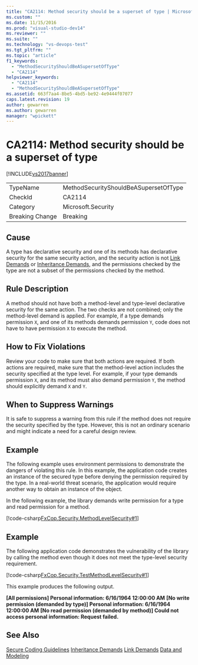 ```yaml
---
title: "CA2114: Method security should be a superset of type | Microsoft Docs"
ms.custom: ""
ms.date: 11/15/2016
ms.prod: "visual-studio-dev14"
ms.reviewer: ""
ms.suite: ""
ms.technology: "vs-devops-test"
ms.tgt_pltfrm: ""
ms.topic: "article"
f1_keywords:
  - "MethodSecurityShouldBeASupersetOfType"
  - "CA2114"
helpviewer_keywords:
  - "CA2114"
  - "MethodSecurityShouldBeASupersetOfType"
ms.assetid: 663f7aa4-8be5-4bd5-be92-4e9444f07077
caps.latest.revision: 19
author: gewarren
ms.author: gewarren
manager: "wpickett"
---
```

# CA2114: Method security should be a superset of type
[!INCLUDE[vs2017banner](../includes/vs2017banner.md)]

|||
|-|-|
|TypeName|MethodSecurityShouldBeASupersetOfType|
|CheckId|CA2114|
|Category|Microsoft.Security|
|Breaking Change|Breaking|

## Cause
 A type has declarative security and one of its methods has declarative security for the same security action, and the security action is not [Link Demands](http://msdn.microsoft.com/library/a33fd5f9-2de9-4653-a4f0-d9df25082c4d) or [Inheritance Demands](http://msdn.microsoft.com/en-us/28b9adbb-8f08-4f10-b856-dbf59eb932d9), and the permissions checked by the type are not a subset of the permissions checked by the method.

## Rule Description
 A method should not have both a method-level and type-level declarative security for the same action. The two checks are not combined; only the method-level demand is applied. For example, if a type demands permission `X`, and one of its methods demands permission `Y`, code does not have to have permission `X` to execute the method.

## How to Fix Violations
 Review your code to make sure that both actions are required. If both actions are required, make sure that the method-level action includes the security specified at the type level. For example, if your type demands permission `X`, and its method must also demand permission `Y`, the method should explicitly demand `X` and `Y`.

## When to Suppress Warnings
 It is safe to suppress a warning from this rule if the method does not require the security specified by the type. However, this is not an ordinary scenario and might indicate a need for a careful design review.

## Example
 The following example uses environment permissions to demonstrate the dangers of violating this rule. In this example, the application code creates an instance of the secured type before denying the permission required by the type. In a real-world threat scenario, the application would require another way to obtain an instance of the object.

 In the following example, the library demands write permission for a type and read permission for a method.

 [!code-csharp[FxCop.Security.MethodLevelSecurity#1](../snippets/csharp/VS_Snippets_CodeAnalysis/FxCop.Security.MethodLevelSecurity/cs/FxCop.Security.MethodLevelSecurity.cs#1)]

## Example
 The following application code demonstrates the vulnerability of the library by calling the method even though it does not meet the type-level security requirement.

 [!code-csharp[FxCop.Security.TestMethodLevelSecurity#1](../snippets/csharp/VS_Snippets_CodeAnalysis/FxCop.Security.TestMethodLevelSecurity/cs/FxCop.Security.TestMethodLevelSecurity.cs#1)]

 This example produces the following output.

 **[All permissions] Personal information: 6/16/1964 12:00:00 AM**
**[No write permission (demanded by type)] Personal information: 6/16/1964 12:00:00 AM**
**[No read permission (demanded by method)] Could not access personal information: Request failed.**
## See Also
 [Secure Coding Guidelines](http://msdn.microsoft.com/library/4f882d94-262b-4494-b0a6-ba9ba1f5f177)
 [Inheritance Demands](http://msdn.microsoft.com/en-us/28b9adbb-8f08-4f10-b856-dbf59eb932d9)
 [Link Demands](http://msdn.microsoft.com/library/a33fd5f9-2de9-4653-a4f0-d9df25082c4d)
 [Data and Modeling](http://msdn.microsoft.com/library/8c37635d-e2c1-4b64-a258-61d9e87405e6)
